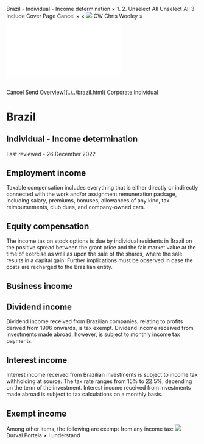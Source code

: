 Brazil - Individual - Income determination
×
1.
2.
Unselect All
Unselect All
3.
Include Cover Page
Cancel
×
×
![](../../-/media/world-wide-tax-summaries/attachments/global---chris-wooley.ashx%3Frev=ac5e5f3223b34096b1afc2a6009c7320&revision=ac5e5f32-23b3-4096-b1af-c2a6009c7320&hash=859B7ADC84DC2CBEC9760E9E6EE7DE6D0A8BFCDF)
CW
Chris Wooley
×
![](income-determination.html)
######
Cancel
Send
Overview](../../brazil.html)
Corporate
Individual
# Brazil
## Individual - Income determination
Last reviewed - 26 December 2022
## Employment income
Taxable compensation includes everything that is either directly or indirectly connected with the work and/or assignment remuneration package, including salary, premiums, bonuses, allowances of any kind, tax reimbursements, club dues, and company-owned cars.
## Equity compensation
The income tax on stock options is due by individual residents in Brazil on the positive spread between the grant price and the fair market value at the time of exercise as well as upon the sale of the shares, where the sale results in a capital gain. Further implications must be observed in case the costs are recharged to the Brazilian entity.
## Business income
## Dividend income
Dividend income received from Brazilian companies, relating to profits derived from 1996 onwards, is tax exempt. Dividend income received from investments made abroad, however, is subject to monthly income tax payments.
## Interest income
Interest income received from Brazilian investments is subject to income tax withholding at source. The tax rate ranges from 15% to 22.5%, depending on the term of the investment. Interest income received from investments made abroad is subject to tax calculations on a monthly basis.
## Exempt income
Among other items, the following are exempt from any income tax:
![](../../-/media/world-wide-tax-summaries/attachments/brazil---durval_portela.ashx%3Frev=18870cb16f8043c7abef1b9b8d7cd339&revision=18870cb1-6f80-43c7-abef-1b9b8d7cd339&hash=E430A05E529A89AE68B8B2535D0F0763E257F879)
Durval Portela
×
I understand